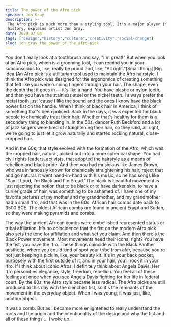 ```yaml
---
title: The power of the Afro pick
speaker: Jon Gray
description: >-
 The Afro pick is much more than a styling tool. It's a major player in Black
 history, explains artist Jon Gray.
date: 2020-02-04
tags: ["design","history","culture","creativity","social-change"]
slug: jon_gray_the_power_of_the_afro_pick
---
```


You don't really look at a toothbrush and say, "I'm great!" But when you look at an Afro
pick, which is a grooming tool, it can remind you in your subconscious to, like, really be
proud and, like, "All right."[Small thing.][Big idea.]An Afro pick is a utilitarian tool
used to maintain the Afro hairstyle. I think the Afro pick was designed for the ergonomics
of creating something that felt like you were running fingers through your hair. The
shape, even the depth that it goes in — it's like a hand. You have plastic or nylon teeth,
and then you have the stainless steel or the nickel teeth. I always prefer the metal tooth
just 'cause I like the sound and the ones I know have the black power fist on the
handle. When I think of black hair in America, I think of something that's been policed.
Back in the days, it was expected for black people to chemically treat their hair. Whether
that's healthy for them is a secondary thing to blending in. In the 50s, dancer Ruth
Beckford and a lot of jazz singers were tired of straightening their hair, so they said,
all right, we're going to just let it grow naturally and started rocking natural,
close-cropped hair.

And in the 60s, that style evolved with the formation of the Afro, which was the cropped
hair, natural, picked out into a more spherical shape. You had civil rights leaders,
activists, that adopted the hairstyle as a means of rebellion and black pride. And then
you had musicians like James Brown, who was infamously known for chemically straightening
his hair, reject that and go natural. It went hand-in-hand with his music, so he had songs
like "Say it Loud, I'm Black and I'm Proud."The black is beautiful movement is just
rejecting the notion that to be black or to have darker skin, to have a curlier grade of
hair, was something to be ashamed of. I have one of my favorite pictures of my mother and
my grandmother, and my grandmother had a small 'fro, and that was in the 60s. African hair
combs date back to 3500 BCE. The oldest African combs are found in ancient Egypt and
Sudan, so they were making pyramids and combs.

The way the ancient African combs were embellished represented status or tribal
affiliation. It's no coincidence that the fist on the modern Afro pick also sets the tone
for affiliation and what set you claim. And then there's the Black Power movement. Most
movements need their icons, right? You have the fist, you have the 'fro. These things
coincide with the Black Panther aesthetic, where you could kind of spot your tribe from
afar, because you're not just keeping a pick in, like, your beauty kit. It's in your back
pocket, purposely with the first outside of it, and in your hair, you'll rock it in your
'fro. If I think about iconic Afros, I definitely think about Angela Davis. Her 'fro
personifies elegance, style, freedom, rebellion. You feel all of these feelings at once
when you see Angela Davis fighting for her life in federal court. By the 80s, the Afro
style became less radical. The Afro picks are still produced to this day with the clenched
fist, so it's the remnants of the movement in the everyday object. When I was young, it was
just, like, another object.

It was a comb. But as I became more enlightened to really understand the roots and the
origin and the intentionality of the design and why the fist and all of these things ... I
woke up.

<!--
ad_duration=0
comment_count=1
event="Small Thing Big Idea"
external_start_time=0
has_talk_citation=0
intro_duration=0
is_subtitle_required="False"
is_talk_featured="True"
language="en"
language_swap="False"
native_language="en"
number_of_related_talks=6
number_of_speakers=1
number_of_subtitled_videos=0
number_of_tags=5
number_of_talk_download_languages=8
number_of_talk_more_resources=1
number_of_talk_recommendations=0
number_of_talks_take_actions=0
post_ad_duration=0
published_timestamp="2020-02-17 20:21:22"
recording_date="2020-02-04"
speaker_description="Food enthusiast, dishwasher"
speaker_is_published=1
speaker_name="Jon Gray"
talk_name="The power of the Afro pick"
talks_tags=["design","history","culture","creativity","social-change"]
talks_take_action=[]
url_photo_speaker="https://pe.tedcdn.com/images/ted/f827edd97a54f69e962ffe61f6d8c8edc312fd53_254x191.jpg"
url_photo_talk="https://s3.amazonaws.com/talkstar-photos/uploads/c5921ea8-5d02-4a8b-a6be-c338c665ce21/JonGray_2020V-embed.jpg"
url_webpage="https://www.ted.com/talks/jon_gray_the_power_of_the_afro_pick"
video_type_name="Original Content"
-->